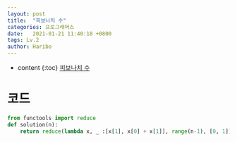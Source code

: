 ```yaml
---
layout: post
title:  "피보나치 수"
categories: 프로그래머스
date:   2021-01-21 11:40:18 +0800
tags: Lv.2
author: Haribo
---
```


* content
{:toc}
[피보나치 수](https://school.programmers.co.kr/learn/courses/30/lessons/12945)

# 코드

```python
from functools import reduce
def solution(n):
    return reduce(lambda x, _ :[x[1], x[0] + x[1]], range(n-1), [0, 1])[1] % 1234567
```

